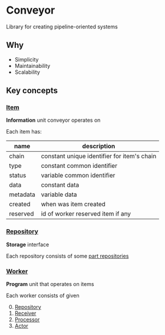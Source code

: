 # Conveyor

Library for creating pipeline-oriented systems



## Why

* Simplicity
* Maintainability
* Scalability



## Key concepts

### [Item](conveyor/core/Item/Item.py)

**Information** unit conveyor operates on

Each item has:

| name               | description                                 |
| ------------------ | ------------------------------------------- |
| chain              | constant unique identifier for item's chain |
| type               | constant common identifier                  |
| status             | variable common identifier                  |
| data               | constant data                               |
| metadata           | variable data                               |
| created            | when was item created                       |
| reserved           | id of worker reserved item if any           |

### [Repository](conveyor/core/Repository/Repository.py)

**Storage** interface

Each repository consists of some [part repositories](conveyor/core/Repository/PartRepository.py)

### [Worker](conveyor/core/Worker/Worker.py)

**Program** unit that operates on items

Each worker consists of given

0. [Repository](conveyor/core/Repository/Repository.py)
1. [Receiver](conveyor/core/Worker/Receiver.py)
2. [Processor](conveyor/core/Worker/Processor.py)
3. [Actor](conveyor/core/Worker/Processor.py)